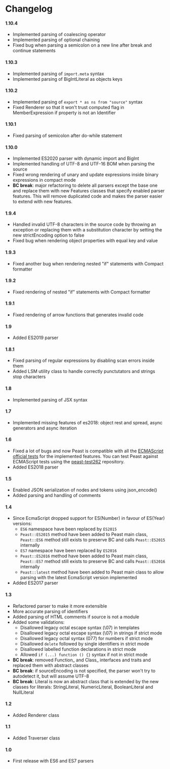 Changelog
==========

#### 1.10.4
* Implemented parsing of coalescing operator
* Implemented parsing of optional chaining
* Fixed bug when parsing a semicolon on a new line after break and continue statements

#### 1.10.3
* Implemented parsing of `import.meta` syntax
* Implemented parsing of BigIntLiteral as objects keys

#### 1.10.2
* Implemented parsing of `export * as ns from "source"` syntax
* Fixed Renderer so that it won't trust computed flag in MemberExpression if property is not an Identifier

#### 1.10.1
* Fixed parsing of semicolon after do-while statement

#### 1.10.0
* Implemented ES2020 parser with dynamic import and BigInt
* Implemented handling of UTF-8 and UTF-16 BOM when parsing the source
* Fixed wrong rendering of unary and update expressions inside binary expressions in compact mode
* __BC break__: major refactoring to delete all parsers except the base one and replace them with new Features classes that specify enabled parser features. This will remove duplicated code and makes the parser easier to extend with new features.

#### 1.9.4
* Handled invalid UTF-8 characters in the source code by throwing an exception or replacing them with a substitution character by setting the new strictEncoding option to false
* Fixed bug when rendering object properties with equal key and value

#### 1.9.3
* Fixed another bug when rendering nested "if" statements with Compact formatter

#### 1.9.2
* Fixed rendering of nested "if" statements with Compact formatter

#### 1.9.1
* Fixed rendering of arrow functions that generates invalid code

#### 1.9
* Added ES2019 parser

#### 1.8.1
* Fixed parsing of regular expressions by disabling scan errors inside them
* Added LSM utility class to handle correctly punctutators and strings stop characters

#### 1.8
* Implemented parsing of JSX syntax

#### 1.7
* Implemented missing features of es2018: object rest and spread, async generators and async iteration

#### 1.6
* Fixed a lot of bugs and now Peast is compatible with all the [ECMAScript official tests](https://github.com/tc39/test262) for the implemented features. You can test Peast against ECMAScript tests using the [peast-test262](https://github.com/mck89/peast-test262) repository.
* Added ES2018 parser

#### 1.5
* Enabled JSON serialization of nodes and tokens using json_encode()
* Added parsing and handling of comments

#### 1.4
* Since EcmaScript dropped support for ES(Number) in favour of ES(Year) versions:
    * `ES6` namespace have been replaced by `ES2015`
    * `Peast::ES2015` method have been added to Peast main class, `Peast::ES6` method still exists to preserve BC and calls `Peast::ES2015` internally
    * `ES7` namespace have been replaced by `ES2016`
    * `Peast::ES2016` method have been added to Peast main class, `Peast::ES7` method still exists to preserve BC and calls `Peast::ES2016` internally
    * `Peast::latest` method have been added to Peast main class to allow parsing with the latest EcmaScript version implemented
* Added ES2017 parser

#### 1.3
* Refactored parser to make it more extensible
* More accurate parsing of identifiers
* Added parsing of HTML comments if source is not a module
* Added some validations:
    * Disallowed legacy octal escape syntax (\07) in templates
    * Disallowed legacy octal escape syntax (\07) in strings if strict mode
    * Disallowed legacy octal syntax (077) for numbers if strict mode
    * Disallowed `delete` followed by single identifiers in strict mode
    * Disallowed labelled function declarations in strict mode
    * Allowed `if (...) function () {}` syntax if not in strict mode
* __BC break__: removed Function_ and Class_ interfaces and traits and replaced them with abstract classes
* __BC break__: if sourceEncoding is not specified, the parser won't try to autodetect it, but will assume UTF-8
* __BC break__: Literal is now an abstract class that is extended by the new classes for literals: StringLiteral, NumericLiteral, BooleanLiteral and NullLiteral

#### 1.2
* Added Renderer class

#### 1.1
* Added Traverser class

#### 1.0
* First release with ES6 and ES7 parsers
